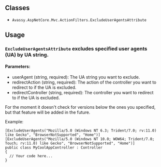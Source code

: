 ## Classes

- `Avassy.AspNetCore.Mvc.ActionFilters.ExcludeUserAgentsAttribute`

## Usage

### `ExcludeUserAgentsAttribute` excludes specified user agents (UA) by UA string.

#### Parameters:

- userAgent (string, required): The UA string you want to exclude.
- redirectAction (string, required): The action of the controller you want to redirect to if the UA is excluded.
- redirectController (string, required): The controller you want to redirect to if the UA is excluded.

For the moment it doesn't check for versions below the ones you specified, but that feature will be added in the future.

Example:

```
[ExcludeUserAgents("Mozilla/5.0 (Windows NT 6.3; Trident/7.0; rv:11.0) like Gecko", "BrowserNotSupported", "Home")]
[ExcludeUserAgents("Mozilla/5.0 (Windows NT 10.0; WOW64; Trident/7.0; Touch; rv:11.0) like Gecko", "BrowserNotSupported", "Home")]
public class MyCoolAppController : Controller
{
  // Your code here...
}
```

